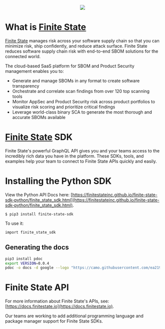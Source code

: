 <p align="center">
  <img src="https://finitestate.io/hs-fs/hubfs/FS-Logo-Final-01.png" />
</p>

# What is [Finite State](https://finitestate.io)

[Finite State](https://finitestate.io) manages risk across your software supply chain so that you can minimize risk, ship confidently, and reduce attack surface. Finite State reduces software supply chain risk with end-to-end SBOM solutions for the connected world.

The cloud-based SaaS platform for SBOM and Product Security management enables you to:

* Generate and manage SBOMs in any format to create software transparency
* Orchestrate and correlate scan findings from over 120 top scanning tools
* Monitor AppSec and Product Security risk across product portfolios to visualize risk scoring and prioritize critical findings
* Leverage world-class binary SCA to generate the most thorough and accurate SBOMs available

# [Finite State](https://finitestate.io) SDK

Finite State's powerful GraphQL API gives you and your teams access to the incredibly rich data you have in the platform. These SDKs, tools, and examples help your team to connect to Finite State APIs quickly and easily.

# Installing the Python SDK

View the Python API Docs here: [https://finitestateinc.github.io/finite-state-sdk-python/finite_state_sdk.html](https://finitestateinc.github.io/finite-state-sdk-python/finite_state_sdk.html).

```
$ pip3 install finite-state-sdk
```

To use it:

```
import finite_state_sdk
```

## Generating the docs

```bash
pip3 install pdoc
export VERSION=0.0.4
pdoc -o docs -d google --logo "https://camo.githubusercontent.com/ea2191106c0aa7006f669bef130bf089bb3fedc0463bcecebeabbefd6b4362ad/68747470733a2f2f66696e69746573746174652e696f2f68732d66732f68756266732f46532d4c6f676f2d46696e616c2d30312e706e67" -t ./docs-template ./finite_state_sdk
```

# Finite State API

For more information about Finite State's APIs, see: [https://docs.finitestate.io](https://docs.finitestate.io).

Our teams are working to add additional programming language and package manager support for Finite State SDKs.
